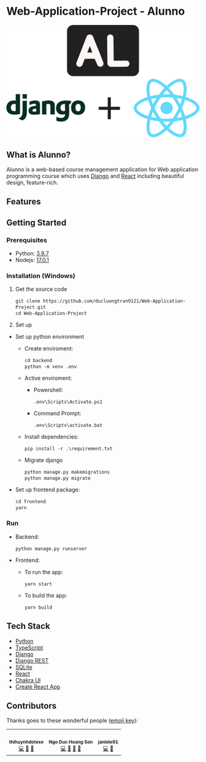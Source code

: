 # Web-Application-Project - Alunno

<div align="center">
   <img src="./assets/logowithdjangoandreact.svg">
</div>

## What is Alunno?

Alunno is a web-based course management application for Web application programming course which uses [Django](https://www.djangoproject.com/) and [React](https://reactjs.org/) including beautiful design, feature-rich.

## Features

## Getting Started

### Prerequisites

- Python: [3.9.7](https://www.python.org/ftp/python/3.9.7/)
- Nodejs: [17.0.1](https://nodejs.org/dist/v17.0.1/)

### Installation (Windows)

1. Get the source code

   ```
   git clone https://github.com/ducluongtran9121/Web-Application-Project.git
   cd Web-Application-Project
   ```

2. Set up

- Set up python environment

  - Create enviroment:

    ```
    cd backend
    python -m venv .env
    ```

  - Active enviroment:

    - Powershell:

      ```
      .env\Scripts\Activate.ps1
      ```

    - Command Prompt:

      ```
      .env\Scripts\activate.bat
      ```

  - Install dependencies:

    ```
    pip install -r .\requirement.txt
    ```

  - Migrate django

    ```
    python manage.py makemigrations
    python manage.py migrate
    ```

- Set up frontend package:

  ```
  cd frontend
  yarn
  ```

### Run

- Backend:

  ```
  python manage.py runserver
  ```

- Frontend:

  - To run the app:

    ```
    yarn start
    ```

  - To build the app:

    ```
    yarn build
    ```

## Tech Stack

- [Python](https://www.python.org/)
- [TypeScript](https://www.typescriptlang.org/)
- [Django](https://www.djangoproject.com/)
- [Django REST](https://www.django-rest-framework.org/)
- [SQLite](https://www.sqlite.org/index.html)
- [React](https://reactjs.org/)
- [Chakra UI](https://chakra-ui.com/)
- [Create React App](https://create-react-app.dev/)

## Contributors

Thanks goes to these wonderful people ([emoji key](https://allcontributors.org/docs/en/emoji-key)):

<!-- ALL-CONTRIBUTORS-LIST:START - Do not remove or modify this section -->

<table>
  <tr>
    <td align="center"><a href="https://github.com/thihuynhdotexe"><img src="https://avatars.githubusercontent.com/u/71972700?v=4?s=100" width="150px;" alt=""/><br /><sub><b>thihuynhdotexe</b></sub></a><br /><a href="https://github.com/ducluongtran9121/Web-Application-Project/commits?author=thihuynhdotexe" title="Code">💻</a> <a href="#maintenance-thihuynhdotexe" title="Maintenance">🚧</a> <a href="#projectManagement-thihuynhdotexe" title="Project Management">📆</a></td>
    <td align="center"><a href="https://github.com/pinanek23"><img src="https://avatars.githubusercontent.com/u/57288958?v=4?s=100" width="150px;" alt=""/><br /><sub><b>Ngo Duc Hoang Son</b></sub></a><br /><a href="https://github.com/ducluongtran9121/Web-Application-Project/commits?author=pinanek23" title="Code">💻</a> <a href="https://github.com/ducluongtran9121/Web-Application-Project/commits?author=pinanek23" title="Documentation">📖</a> <a href="#design-pinanek23" title="Design">🎨</a> <a href="#maintenance-pinanek23" title="Maintenance">🚧</a></td>
    <td align="center"><a href="https://github.com/ducluongtran9121"><img src="https://avatars.githubusercontent.com/u/62114461?v=4?s=100" width="150px;" alt=""/><br /><sub><b>janlele91</b></sub></a><br /><a href="https://github.com/ducluongtran9121/Web-Application-Project/commits?author=ducluongtran9121" title="Code">💻</a> <a href="#maintenance-ducluongtran9121" title="Maintenance">🚧</a></td>
  </tr>
</table>

<!-- ALL-CONTRIBUTORS-LIST:END -->
